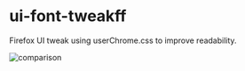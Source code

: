 # ui-font-tweakff

Firefox UI tweak using userChrome.css to improve readability. 
 
![comparison](https://cdn1.imggmi.com/uploads/2019/11/23/9111409bde9dc6fbd5cc590684b266fe-full.png "comparison")
